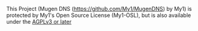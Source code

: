 This Project (Mugen DNS (https://github.com/My1/MugenDNS) by My1) is protected by My1's Open Source License (My1-OSL), but is also available under the [AGPLv3 or later](https://github.com/My1/MugenDNS/blob/master/LICENSE-AGPLV3.MD)

